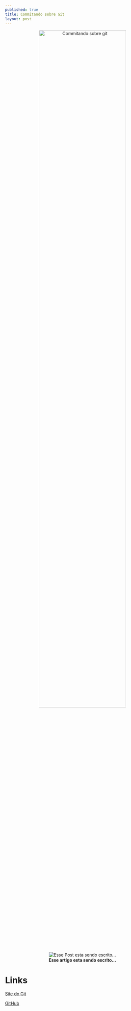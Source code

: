 ```yaml
---
published: true
title: Commitando sobre Git
layout: post
---
```

<center>
<img src="https://blodrix.github.io/public/resources/images/gitlogo.png" width="75%" title="Commitando sobre git" alt="Commitando sobre git">
</center>

<br><br>

<center>
<img src="https://blodrix.github.io/public/resources/images/coffe.GIF" title="Esse Post esta sendo escrito..." alt="Esse Post esta sendo escrito..."><br>
<b>Esse artigo esta sendo escrito...</b>
</center>

Links
===

[Site do Git](http://git-scm.com/)

[GitHub](https://github.com)